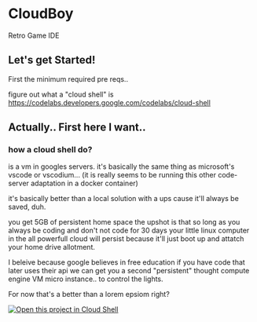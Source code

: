 # CloudBoy
Retro Game IDE

## Let's get Started!

First the minimum required pre reqs..

figure out what a "cloud shell" is
https://codelabs.developers.google.com/codelabs/cloud-shell

## Actually.. First here I want..

### how a cloud shell do?
is a vm in googles servers. it's basically the same thing as 
microsoft's vscode or vscodium...
(it is really seems to be running this other 
code-server adaptation in a docker container)

it's basically better than a local solution with a ups
cause it'll always be saved, duh.

you get 5GB of persistent home space 
the upshot is that so long as you always be coding
and don't not code for 30 days your little linux computer in 
the all powerfull cloud will persist because it'll just boot up 
and attatch your home drive allotment.

I beleive because google believes in free education if you 
have code that later uses their api we can get you a 
second "persistent" thought compute engine VM micro instance..
to control the lights.

For now that's a better than a lorem epsiom right?

[![Open this project in Cloud Shell](http://gstatic.com/cloudssh/images/open-btn.png)](https://console.cloud.google.com/cloudshell/open?git_repo=https://github.com/andypants152/CloudBoy&page=editor&tutorial=Tutorial.md)